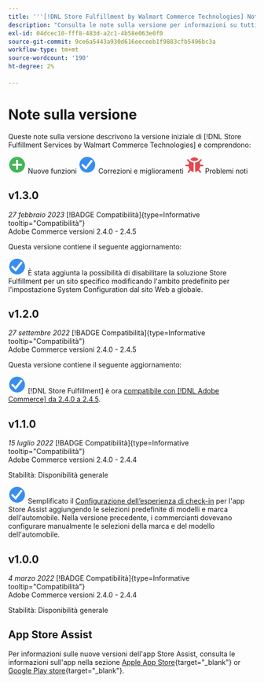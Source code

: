 ```yaml
---
title: '''[!DNL Store Fulfillment by Walmart Commerce Technologies] Note sulla versione"'
description: "Consulta le note sulla versione per informazioni su tutti [!DNL Store Fulfillment by Walmart Commerce Technologies] versioni."
exl-id: 04dcec10-fff8-483d-a2c1-4b58e063e0f0
source-git-commit: 9ce6a5443a930d616eeceeb1f9883cfb5496bc3a
workflow-type: tm+mt
source-wordcount: '190'
ht-degree: 2%

---
```


# Note sulla versione

Queste note sulla versione descrivono la versione iniziale di [!DNL Store Fulfillment Services by Walmart Commerce Technologies] e comprendono:

![Nuovo](../assets/new.svg) Nuove funzioni
![Problema risolto](../assets/fix.svg) Correzioni e miglioramenti
![Problema noto](../assets/bug.svg) Problemi noti

## v1.3.0

*27 febbraio 2023*
[!BADGE Compatibilità]{type=Informative tooltip="Compatibilità"}<br>Adobe Commerce versioni 2.4.0 - 2.4.5

Questa versione contiene il seguente aggiornamento:

![Nuovo](../assets/fix.svg)<!-- WMTP-795 --> È stata aggiunta la possibilità di disabilitare la soluzione Store Fulfillment per un sito specifico modificando l&#39;ambito predefinito per l&#39;impostazione System Configuration dal sito Web a globale.

## v1.2.0

*27 settembre 2022*
[!BADGE Compatibilità]{type=Informative tooltip="Compatibilità"}<br>Adobe Commerce versioni 2.4.0 - 2.4.5

Questa versione contiene il seguente aggiornamento:

![Nuovo](../assets/fix.svg) [!DNL Store Fulfillment] è ora [compatibile con [!DNL Adobe Commerce] da 2.4.0 a 2.4.5](https://experienceleague.adobe.com/docs/commerce-operations/release/product-availability.html).


## v1.1.0

*15 luglio 2022*
[!BADGE Compatibilità]{type=Informative tooltip="Compatibilità"}<br>Adobe Commerce versioni 2.4.0 - 2.4.4

Stabilità: Disponibilità generale

![Nuovo](../assets/fix.svg)<!-- WMTP-731 --> Semplificato il [Configurazione dell’esperienza di check-in](check-in-experience-setup.md) per l&#39;app Store Assist aggiungendo le selezioni predefinite di modelli e marca dell&#39;automobile. Nella versione precedente, i commercianti dovevano configurare manualmente le selezioni della marca e del modello dell&#39;automobile.

## v1.0.0

*4 marzo 2022*
[!BADGE Compatibilità]{type=Informative tooltip="Compatibilità"}<br>Adobe Commerce versioni 2.4.0 - 2.4.4

Stabilità: Disponibilità generale

## App Store Assist

Per informazioni sulle nuove versioni dell&#39;app Store Assist, consulta le informazioni sull&#39;app nella sezione [Apple App Store](https://apps.apple.com/us/app/store-assist-by-walmart/id1609281539){target="_blank"} or [Google Play store](https://play.google.com/store/apps/details?id=com.walmart.faas.storeassist){target="_blank"}.

